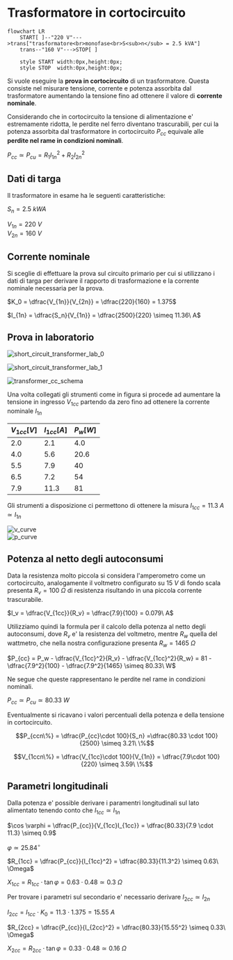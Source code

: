 # Trasformatore in cortocircuito  

```mermaid
flowchart LR
    START[ ]--"220 V"--->trans["trasformatore<br>monofase<br>S<sub>n</sub> = 2.5 kVA"]
    trans--"160 V"--->STOP[ ]

    style START width:0px,height:0px;
    style STOP  width:0px,height:0px;
```

Si vuole eseguire la **prova in cortocircuito** di un trasformatore. Questa consiste nel misurare tensione, corrente e potenza assorbita dal trasformatore aumentando la tensione fino ad ottenere il valore di **corrente nominale**.  

Considerando che in cortocircuito la tensione di alimentazione e' estremamente ridotta, le perdite nel ferro diventano trascurabili, per cui la potenza assorbita dal trasformatore in cortocircuito $P_{cc}$ equivale alle **perdite nel rame in condizioni nominali**.  

$P_{cc} \simeq P_{cu} = R_1I_{1n}^2 +R_2I_{2n}^2$  

## Dati di targa  

Il trasformatore in esame ha le seguenti caratteristiche:  

$S_n = 2.5\ kWA$  

$V_{1n} = 220\ V$  
$V_{2n} = 160\ V$  

## Corrente nominale  

Si sceglie di effettuare la prova sul circuito primario per cui si utilizzano i dati di targa per derivare il rapporto di trasformazione e la corrente nominale necessaria per la prova.  

$K_0 = \dfrac{V_{1n}}{V_{2n}} = \dfrac{220}{160} = 1.375$  

$I_{1n} = \dfrac{S_n}{V_{1n}} = \dfrac{2500}{220} \simeq 11.36\ A$  

## Prova in laboratorio  
![short_circuit_transformer_lab_0](https://github.com/user-attachments/assets/d7ab02fa-aac0-4dd9-95d6-ed87bbd35b31)  

![short_circuit_transformer_lab_1](https://github.com/user-attachments/assets/898aef8b-e2d1-49e8-99bd-53e1cd7b61da)  

![transformer_cc_schema](https://github.com/user-attachments/assets/cd6b3833-bc2b-4344-9db5-b8ec7bae65f1)  

Una volta collegati gli strumenti come in figura si procede ad aumentare la tensione in ingresso $V_{1cc}$ partendo da zero fino ad ottenere la corrente nominale $I_{1n}$  

| $V_{1cc}[V]$ | $I_{1cc}[A]$ | $P_w[W]$ |
| ------------ | ------------ | -------- |
| $2.0$        | $2.1$        | $4.0$    |
| $4.0$        | $5.6$        | $20.6$   |
| $5.5$        | $7.9$        | $40$     |
| $6.5$        | $7.2$        | $54$     |
| $7.9$        | $11.3$       | $81$     |

Gli strumenti a disposizione ci permettono di ottenere la misura $I_{1cc} = 11.3\ A \simeq I_{1n}$  

![v_curve](https://github.com/user-attachments/assets/b68a784e-de80-4cae-ad18-f8acaab08df5)  
![p_curve](https://github.com/user-attachments/assets/fa0c052b-7555-4526-b5cc-b237a116256a)   

## Potenza al netto degli autoconsumi  

Data la resistenza molto piccola si considera l'amperometro come un cortocircuito, analogamente il voltmetro configurato su $15\ V$ di fondo scala presenta $R_v = 100\ \Omega$ di resistenza risultando in una piccola corrente trascurabile.  

$I_v = \dfrac{V_{1cc}}{R_v} = \dfrac{7.9}{100} = 0.079\ A$  

Utilizziamo quindi la formula per il calcolo della potenza al netto degli autoconsumi, dove $R_v$ e' la resistenza del voltmetro, mentre $R_w$ quella del wattmetro, che nella nostra configurazione presenta $R_w = 1465\ \Omega$  

$P_{cc} = P_w - \dfrac{V_{1cc}^2}{R_v} - \dfrac{V_{1cc}^2}{R_w} = 81 - \dfrac{7.9^2}{100} - \dfrac{7.9^2}{1465} \simeq 80.33\ W$  

Ne segue che queste rappresentano le perdite nel rame in condizioni nominali.  

$P_{cc} \simeq P_{cu} \simeq 80.33\ W$  

Eventualmente si ricavano i valori percentuali della potenza e della tensione in cortocircuito.  

```math
P_{ccn\%} = \dfrac{P_{cc}\cdot 100}{S_n} =\dfrac{80.33 \cdot 100}{2500} \simeq 3.21\ \%
```

```math
V_{1ccn\%} = \dfrac{V_{1cc}\cdot 100}{V_{1n}} = \dfrac{7.9\cdot 100}{220} \simeq 3.59\ \%
```  

## Parametri longitudinali  

Dalla potenza e' possible derivare i paramentri longitudinali sul lato alimentato tenendo conto che $I_{1cc} \simeq I_{1n}$  

$\cos \varphi = \dfrac{P_{cc}}{V_{1cc}I_{1cc}} = \dfrac{80.33}{7.9 \cdot 11.3} \simeq 0.9$  

$\varphi \simeq 25.84^\circ$  

$R_{1cc} = \dfrac{P_{cc}}{I_{1cc}^2} = \dfrac{80.33}{11.3^2} \simeq 0.63\ \Omega$  

$X_{1cc} = R_{1cc} \cdot \tan \varphi = 0.63 \cdot 0.48 \simeq 0.3\ \Omega$  

Per trovare i parametri sul secondario e' necessario derivare $I_{2cc} \simeq I_{2n}$  

$I_{2cc} = I_{1cc} \cdot K_0 = 11.3 \cdot 1.375 = 15.55\ A$  

$R_{2cc} = \dfrac{P_{cc}}{I_{2cc}^2} = \dfrac{80.33}{15.55^2} \simeq 0.33\ \Omega$  

$X_{2cc} = R_{2cc} \cdot \tan \varphi = 0.33 \cdot 0.48 \simeq 0.16\ \Omega$  
